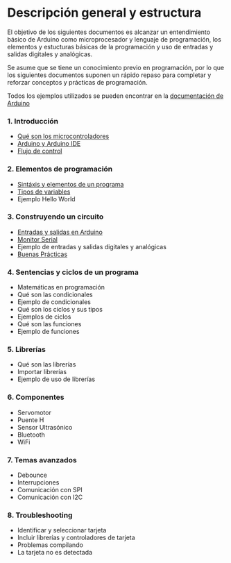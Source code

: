 # Descripción general y estructura

El objetivo de los siguientes documentos es alcanzar un entendimiento básico de Arduino como microprocesador y lenguaje de programación, los elementos y estucturas básicas de la programación y uso de entradas y salidas digitales y analógicas.

Se asume que se tiene un conocimiento previo en programación, por lo que los siguientes documentos suponen un rápido repaso para completar y reforzar conceptos y prácticas de programación.

Todos los ejemplos utilizados se pueden encontrar en la [documentación de Arduino](https://docs.arduino.cc/built-in-examples/)
### 1. Introducción
- [Qué son los microcontroladores](Introducción/Microcontroladores.md)
- [Arduino y Arduino IDE](Introducción/Arduino%20y%20Arduino%20IDE.md)
- [Flujo de control](Introducción/Flujo%20de%20control.md)

### 2. Elementos de programación
- [Sintáxis y elementos de un programa](Elementos%20de%20programación/Sintáxis%20y%20elementos%20de%20un%20programa.md)
- [Tipos de variables](Elementos%20de%20programación/Tipos%20de%20variables.md)
- Ejemplo Hello World

### 3. Construyendo un circuito
- [Entradas y salidas en Arduino](Entradas%20y%20salidas%20en%20Arduino.md)
- [Monitor Serial](Monitor%20Serial.md)
- Ejemplo de entradas y salidas digitales y analógicas
- [Buenas Prácticas](Construyendo%20un%20circuito/Buenas%20Prácticas.md)

### 4. Sentencias y ciclos de un programa
- Matemáticas en programación
- Qué son las condicionales
- Ejemplo de condicionales
- Qué son los ciclos y sus tipos
- Ejemplos de ciclos
- Qué son las funciones
- Ejemplo de funciones

### 5. Librerías
- Qué son las librerías
- Importar librerías
- Ejemplo de uso de librerías

### 6.  Componentes
- Servomotor
- Puente H
- Sensor Ultrasónico
- Bluetooth
- WiFi

### 7. Temas avanzados
- Debounce
- Interrupciones
- Comunicación con SPI
- Comunicación con I2C

### 8. Troubleshooting
- Identificar y seleccionar tarjeta
- Incluir librerías y controladores de tarjeta
- Problemas compilando
- La tarjeta no es detectada